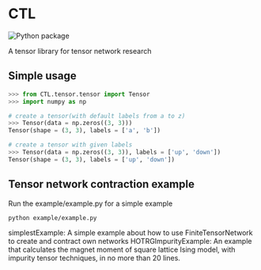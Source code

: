 # CTL
![Python package](https://github.com/CaoRX/CTL/actions/workflows/python-package.yml/badge.svg)

A tensor library for tensor network research

## Simple usage
```python
>>> from CTL.tensor.tensor import Tensor 
>>> import numpy as np

# create a tensor(with default labels from a to z)
>>> Tensor(data = np.zeros((3, 3)))
Tensor(shape = (3, 3), labels = ['a', 'b'])

# create a tensor with given labels
>>> Tensor(data = np.zeros((3, 3)), labels = ['up', 'down'])
Tensor(shape = (3, 3), labels = ['up', 'down'])
```

## Tensor network contraction example

Run the example/example.py for a simple example
```console
python example/example.py
```

simplestExample: A simple example about how to use FiniteTensorNetwork to create and contract own networks
HOTRGImpurityExample: An example that calculates the magnet moment of square lattice Ising model, with impurity tensor techniques, in no more than 20 lines.